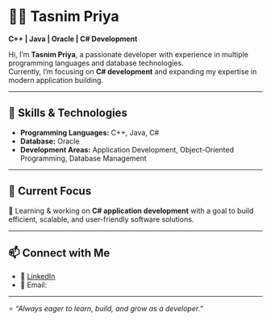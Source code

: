 # 👩‍💻 Tasnim Priya

**C++ | Java | Oracle | C# Development**

Hi, I’m **Tasnim Priya**, a passionate developer with experience in multiple programming languages and database technologies.  
Currently, I’m focusing on **C# development** and expanding my expertise in modern application building.

---

## 🚀 Skills & Technologies
- **Programming Languages:** C++, Java, C#
- **Database:** Oracle
- **Development Areas:** Application Development, Object-Oriented Programming, Database Management

---

## 📌 Current Focus
🌱 Learning & working on **C# application development** with a goal to build efficient, scalable, and user-friendly software solutions.  

---

## 📫 Connect with Me
- 💼 [LinkedIn](#)  
- 📧 Email:
---

⭐️ *“Always eager to learn, build, and grow as a developer.”*
